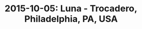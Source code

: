 ---
layout: show
title: '2015-10-05: Luna - Trocadero, Philadelphia, PA, USA'
name: 2015-10-05-luna-trocadero-philadelphia-pa-usa
artist: 'Luna'
show-venue: 'Trocadero, Philadelphia, PA, USA'
show-setlist: 
show-date: 2015-10-05
category: 2015
show-radio: 
show-lastfm: 
show-cancelled: 
performers: [
  "Dean Wareham - guitar/vocals",
  "Sean Eden - guitar",
  "Lee Wall - drums",
  "Britta Phillips - bass"
  ]
facebook-event-url: 
show-poster-url: 
show-ticket-url: 'https://www.ticketfly.com/purchase/event/853271'
show-venue-website: 'http://www.thetroc.com/event/853271-luna-philadelphia/'
show-additional: 
---